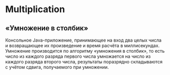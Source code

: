 # Multiplication
## «Умножение в столбик»
Консольное Java-приложение, принимающее на вход два целых числа и возвращающее их произведение и время расчёта в миллисекундах. 
Умножение производится по алгоритму «умножения в столбик», то есть число из каждого разряда первого числа умножается на число из каждого разряда второго числа, 
результаты поразрядно складываются с учётом сдвига, получаемого при умножении. 
